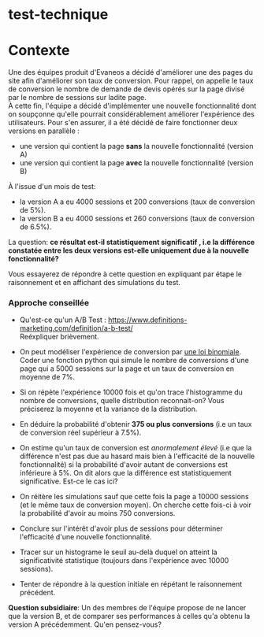 # test-technique

# Contexte

Une des équipes produit d'Evaneos a décidé d'améliorer une des pages du site afin d'améliorer son taux de conversion.
Pour rappel, on appelle le taux de conversion le nombre de demande de devis opérés sur la page divisé par le nombre de sessions sur ladite page.  
À cette fin, l'équipe a décidé d'implémenter une nouvelle fonctionnalité dont on soupçonne qu'elle pourrait considérablement améliorer l'expérience des utilisateurs. Pour s'en assurer, il a été décidé de faire fonctionner deux versions en parallèle :  
* une version qui contient la page **sans** la nouvelle fonctionnalité (version A)
* une version qui contient la page **avec** la nouvelle fonctionnalité (version B)  


À l'issue d'un mois de test:  
* la version A a eu 4000 sessions et 200 conversions (taux de conversion de 5%).
* la version B a eu 4000 sessions et 260 conversions (taux de conversion de 6.5%).

La question:  **ce résultat est-il statistiquement significatif , i.e la différence constatée entre les deux versions est-elle uniquement due à la nouvelle fonctionnalité?**
    
Vous essayerez de répondre à cette question en expliquant par étape le raisonnement et en affichant
des simulations du test.

### Approche conseillée

* Qu'est-ce qu'un A/B Test : https://www.definitions-marketing.com/definition/a-b-test/  
Reéxpliquer brièvement.  

  
*  On peut modéliser l'expérience de conversion par [une loi binomiale](https://fr.wikipedia.org/wiki/Loi_binomiale). 
Coder une fonction python qui simule le nombre de conversions d'une page qui a 5000 sessions sur la page et un taux de conversion en moyenne de 7%.  


* Si on répète l'expérience 10000 fois et qu'on trace l'histogramme du nombre de conversions, quelle distribution reconnait-on? Vous préciserez la moyenne et la variance de la distribution.  


* En déduire la probabilité d'obtenir **375 ou plus conversions** (i.e un taux de conversion réel supérieur à 7.5%).


* On estime qu'un taux de conversion est _anormalement élevé_ (i.e que la différence n'est pas due au hasard mais bien à l'efficacité de la nouvelle fonctionnalité) si la probabilité d'avoir autant de conversions est inférieure à 5%. On dit alors que la différence est statistiquement significative. Est-ce le cas ici?


* On réitère les simulations sauf que cette fois la page a 10000 sessions (et le même taux de conversion moyen). On cherche cette fois-ci à voir la probabilité d'avoir au moins 750 conversions.


* Conclure sur l'intérêt d'avoir plus de sessions pour déterminer l'efficacité d'une nouvelle fonctionnalité.


* Tracer sur un histograme le seuil au-delà duquel on atteint la significativité statistique (toujours dans l'expérience avec 10000 sessions).


* Tenter de répondre à la question initiale en répétant le raisonnement précédent.


**Question subsidiaire**:
Un des membres de l'équipe propose de ne lancer que la version B, et de comparer ses performances à celles qu'a obtenu la version A précédemment. Qu'en pensez-vous?
